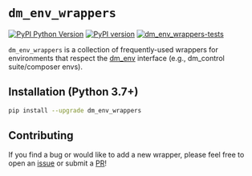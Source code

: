 # `dm_env_wrappers`

[![PyPI Python Version][pypi-versions-badge]][pypi]
[![PyPI version][pypi-badge]][pypi]
[![dm_env_wrappers-tests][tests-badge]][tests]

[pypi-versions-badge]: https://img.shields.io/pypi/pyversions/dm_env_wrappers
[pypi-badge]: https://badge.fury.io/py/dm_env_wrappers.svg
[pypi]: https://pypi.org/project/dm_env_wrappers/
[tests-badge]: https://img.shields.io/github/actions/workflow/status/kevinzakka/dm_env_wrappers/test.yml?branch=main
[tests]: https://github.com/kevinzakka/dm_env_wrappers/actions/workflows/build.yml

`dm_env_wrappers` is a collection of frequently-used wrappers for environments that respect the [dm_env](https://github.com/deepmind/dm_env) interface (e.g., dm_control suite/composer envs).

## Installation (Python 3.7+)

```bash
pip install --upgrade dm_env_wrappers
```

## Contributing

If you find a bug or would like to add a new wrapper, please feel free to open an [issue](https://github.com/kevinzakka/dm_env_wrappers/issues) or submit a [PR](https://github.com/kevinzakka/dm_env_wrappers/pulls)!
